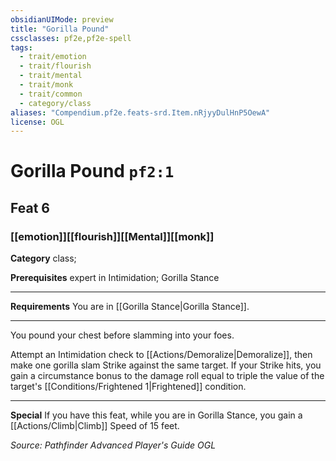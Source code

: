 ```yaml
---
obsidianUIMode: preview
title: "Gorilla Pound"
cssclasses: pf2e,pf2e-spell
tags:
  - trait/emotion
  - trait/flourish
  - trait/mental
  - trait/monk
  - trait/common
  - category/class
aliases: "Compendium.pf2e.feats-srd.Item.nRjyyDulHnP5OewA"
license: OGL
---
```

# Gorilla Pound `pf2:1`
## Feat 6
### [[emotion]][[flourish]][[Mental]][[monk]]

**Category** class; 



**Prerequisites** expert in Intimidation; Gorilla Stance
* * *
**Requirements** You are in [[Gorilla Stance|Gorilla Stance]].

* * *

You pound your chest before slamming into your foes.

Attempt an Intimidation check to [[Actions/Demoralize|Demoralize]], then make one gorilla slam Strike against the same target. If your Strike hits, you gain a circumstance bonus to the damage roll equal to triple the value of the target's [[Conditions/Frightened 1|Frightened]] condition.

* * *

**Special** If you have this feat, while you are in Gorilla Stance, you gain a [[Actions/Climb|Climb]] Speed of 15 feet.

*Source: Pathfinder Advanced Player's Guide*
*OGL*